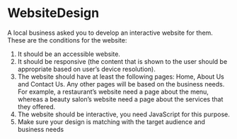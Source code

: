 # WebsiteDesign

A local business asked you to develop an interactive website for them. These are the conditions for the website:

1. It should be an accessible website.
2. It should be responsive (the content that is shown to the user should be appropriate 
based on user’s device resolution).
3. The website should have at least the following pages: Home, About Us and Contact Us. 
Any other pages will be based on the business needs. For example, a restaurant’s
website need a page about the menu, whereas a beauty salon’s website need a page 
about the services that they offered.
4. The website should be interactive, you need JavaScript for this purpose.
5. Make sure your design is matching with the target audience and business needs

